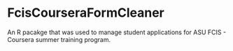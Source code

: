 # FcisCourseraFormCleaner
An R pacakge that was used to manage student applications for ASU FCIS - Coursera summer training program.

